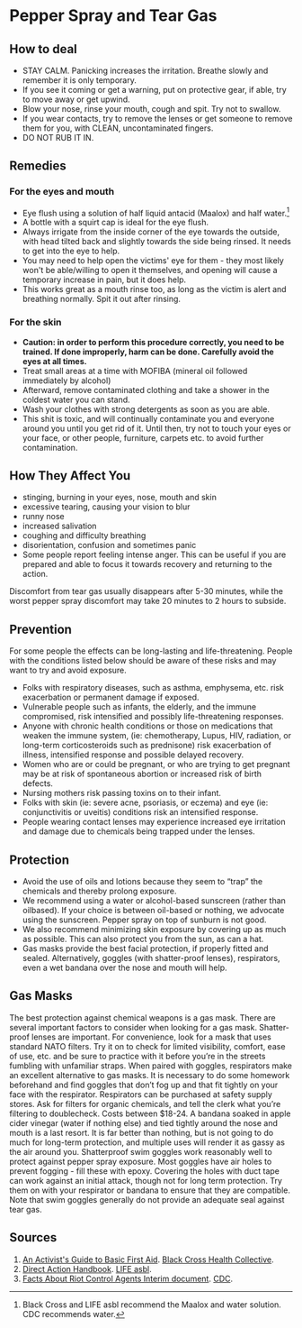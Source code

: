 # Pepper Spray and Tear Gas

## How to deal

- STAY CALM. Panicking increases the irritation. Breathe slowly and remember it is only temporary.
- If you see it coming or get a warning, put on protective gear, if able, try to move away or get upwind.
- Blow your nose, rinse your mouth, cough and spit. Try not to swallow.
- If you wear contacts, try to remove the lenses or get someone to remove them for you, with CLEAN, uncontaminated fingers.
- DO NOT RUB IT IN.

## Remedies

### For the eyes and mouth

- Eye flush using a solution of half liquid antacid (Maalox) and half water.[^1]
- A bottle with a squirt cap is ideal for the eye flush.
- Always irrigate from the inside corner of the eye towards the outside, with head tilted back and slightly towards the side being rinsed. It needs to get into the eye to help.
- You may need to help open the victims' eye for them - they most likely won't be able/willing to open it themselves, and opening will cause a temporary increase in pain, but it does help.
- This works great as a mouth rinse too, as long as the victim is alert and breathing normally. Spit it out after rinsing.

[^1]: Black Cross and LIFE asbl recommend the Maalox and water solution. CDC recommends water.

### For the skin

- **Caution: in order to perform this procedure correctly, you need to be trained. If done improperly, harm can be done. Carefully avoid the eyes at all times.**
- Treat small areas at a time with MOFIBA (mineral oil followed immediately by alcohol)
- Afterward, remove contaminated clothing and take a shower in the coldest water you can stand.
- Wash your clothes with strong detergents as soon as you are able.
- This shit is toxic, and will continually contaminate you and everyone around you until you get rid of it. Until then, try not to touch your eyes or your face, or other people, furniture, carpets etc. to avoid further contamination.

## How They Affect You

- stinging, burning in your eyes, nose, mouth and skin
- excessive tearing, causing your vision to blur
- runny nose
- increased salivation
- coughing and difficulty breathing
- disorientation, confusion and sometimes panic
- Some people report feeling intense anger. This can be useful if you are prepared and able to focus it towards recovery and returning to the action.

Discomfort from tear gas usually disappears after 5-30 minutes, while the worst pepper spray discomfort may take 20 minutes to 2 hours to subside.

## Prevention

For some people the effects can be long-lasting and life-threatening. People with the conditions listed below should be aware of these risks and may want to try and avoid exposure.
- Folks with respiratory diseases, such as asthma, emphysema, etc. risk exacerbation or permanent damage if exposed.
- Vulnerable people such as infants, the elderly, and the immune compromised, risk intensified and possibly life-threatening responses.
- Anyone with chronic health conditions or those on medications that weaken the immune system, (ie: chemotherapy, Lupus, HIV, radiation, or long-term corticosteroids such as prednisone) risk exacerbation of illness, intensified response and possible delayed recovery.
- Women who are or could be pregnant, or who are trying to get pregnant may be at risk of spontaneous abortion or increased risk of birth defects.
- Nursing mothers risk passing toxins on to their infant.
- Folks with skin (ie: severe acne, psoriasis, or eczema) and eye (ie: conjunctivitis or uveitis) conditions risk an intensified response.
- People wearing contact lenses may experience increased eye irritation and damage due to chemicals being trapped under the lenses.

## Protection

- Avoid the use of oils and lotions because they seem to “trap” the chemicals and thereby prolong exposure.
- We recommend using a water or alcohol-based sunscreen (rather than oilbased). If your choice is between oil-based or nothing, we advocate using the sunscreen. Pepper spray on top of sunburn is not good.
- We also recommend minimizing skin exposure by covering up as much as possible. This can also protect you from the sun, as can a hat.
- Gas masks provide the best facial protection, if properly fitted and sealed. Alternatively, goggles (with shatter-proof lenses), respirators, even a wet bandana over the nose and mouth will help.

## Gas Masks

The best protection against chemical weapons is a gas mask. There are several important factors to consider when looking for a gas mask. Shatter-proof lenses are important. For convenience, look for a mask that uses standard NATO filters. Try it on to check for limited visibility, comfort, ease of use, etc. and be sure to practice with it before you’re in the streets fumbling with unfamiliar straps.
When paired with goggles, respirators make an excellent alternative to gas masks. It is necessary to do some homework beforehand and find goggles that don’t fog up and that fit tightly on your face with the respirator. Respirators can be purchased at safety supply stores. Ask for filters for organic chemicals, and tell the clerk what you’re filtering to doublecheck. Costs between $18-24.
A bandana soaked in apple cider vinegar (water if nothing else) and tied tightly around the nose and mouth is a last resort. It is far better than nothing, but is not going to do much for long-term protection, and multiple uses will render it as gassy as the air around you.
Shatterproof swim goggles work reasonably well to protect against pepper spray exposure. Most goggles have air holes to prevent fogging - fill these with epoxy. Covering the holes with duct tape can work against an initial attack, though not for long term protection. Try them on with your respirator or bandana to ensure that they are compatible. Note that swim goggles generally do not provide an adequate seal against tear gas.

## Sources

1. [An Activist's Guide to Basic First Aid](first-aid.pdf). [Black Cross Health Collective](https://blackcrosscollective.org/).
1. [Direct Action Handbook](direct-action-handbook.pdf). [LIFE asbl](https://lifeproject.lu/index.php/fr/).
1. [Facts About Riot Control Agents Interim document](https://emergency.cdc.gov/agent/riotcontrol/factsheet.asp). [CDC](https://www.cdc.gov/).
